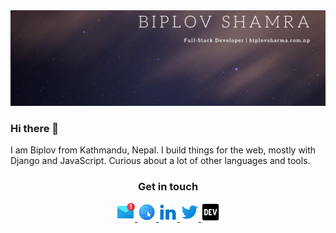 
<img src='https://raw.githubusercontent.com/beingbiplov/beingbiplov/master/icons/biplov_header1.png' alt='Biplov'/>

### Hi there 👋
I am Biplov from Kathmandu, Nepal. I build things for the web, mostly with Django and JavaScript. Curious about a lot of other languages and tools.

<h3 align='center'> Get in touch </h3>


<div align='center'>  
  <a href = "mailto: sharmabiplov@gmail.com">
    <img width='30' height='30'  src='https://raw.githubusercontent.com/beingbiplov/beingbiplov/master/icons/mailicon.png' alt='email'/>
  </a>
  <a  href = 'https://biplovsharma.com.np/'>
   <img width='30' height='30'  src='https://raw.githubusercontent.com/beingbiplov/beingbiplov/master/icons/interneticon.png' alt='Website'/>
  </a> 
  <a  href = 'https://www.linkedin.com/in/beingbiplov/' >
   <img width='30' height='30'  src='https://raw.githubusercontent.com/beingbiplov/beingbiplov/master/icons/linkedinicon.png' alt='LinkedIn'/>
  </a> 
  <a  href = 'https://twitter.com/BeingBiplov' >
   <img  width='30' height='30'  src='https://raw.githubusercontent.com/beingbiplov/beingbiplov/master/icons/twittericon.png' alt='Twitter'/>
  </a>
  <a  href = 'https://dev.to/biplov/' >
   <img width='30' height='30'  src='https://raw.githubusercontent.com/beingbiplov/beingbiplov/master/icons/devicon.png' alt='Dev.to'/>
  </a>
</div>


 
  
<!--
**beingbiplov/beingbiplov** is a ✨ _special_ ✨ repository because its `README.md` (this file) appears on your GitHub profile.

Here are some ideas to get you started:

- 🔭 I’m currently working on ...
- 🌱 I’m currently learning ...
- 👯 I’m looking to collaborate on ...
- 🤔 I’m looking for help with ...
- 💬 Ask me about ...
- 📫 How to reach me: ...
- 😄 Pronouns: ...
- ⚡ Fun fact: ...
-->
